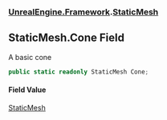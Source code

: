### [UnrealEngine.Framework](UnrealEngine_Framework.md 'UnrealEngine.Framework').[StaticMesh](StaticMesh.md 'UnrealEngine.Framework.StaticMesh')
## StaticMesh.Cone Field
A basic cone  
```csharp
public static readonly StaticMesh Cone;
```
#### Field Value
[StaticMesh](StaticMesh.md 'UnrealEngine.Framework.StaticMesh')
